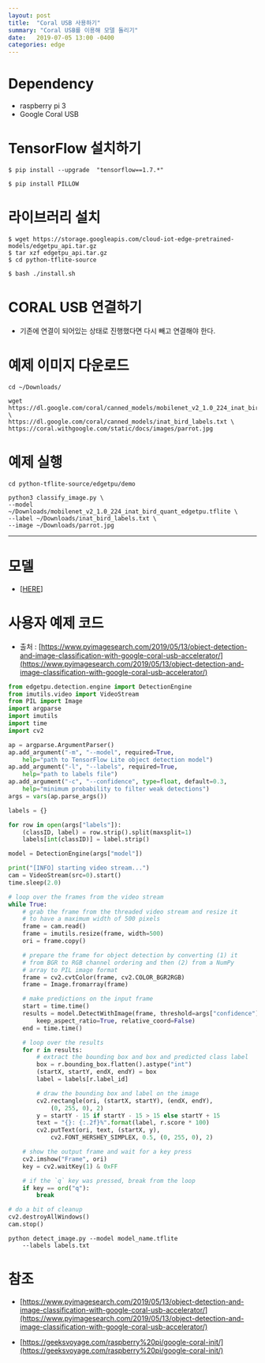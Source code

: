 ```yaml
---
layout: post
title:  "Coral USB 사용하기"
summary: "Coral USB를 이용해 모델 돌리기"
date:   2019-07-05 13:00 -0400
categories: edge
---
```


# Dependency
- raspberry pi 3
- Google Coral USB



# TensorFlow 설치하기

```
$ pip install --upgrade  "tensorflow==1.7.*"

$ pip install PILLOW
```

# 라이브러리 설치

```
$ wget https://storage.googleapis.com/cloud-iot-edge-pretrained-models/edgetpu_api.tar.gz
$ tar xzf edgetpu_api.tar.gz
$ cd python-tflite-source
```

```
$ bash ./install.sh
```

# CORAL USB 연결하기
- 기존에 연결이 되어있는 상태로 진행했다면 다시 빼고 연결해야 한다.

# 예제 이미지 다운로드

```
cd ~/Downloads/
```
```
wget https://dl.google.com/coral/canned_models/mobilenet_v2_1.0_224_inat_bird_quant_edgetpu.tflite \
https://dl.google.com/coral/canned_models/inat_bird_labels.txt \
https://coral.withgoogle.com/static/docs/images/parrot.jpg
```

# 예제 실행

```
cd python-tflite-source/edgetpu/demo
```
```
python3 classify_image.py \
--model ~/Downloads/mobilenet_v2_1.0_224_inat_bird_quant_edgetpu.tflite \
--label ~/Downloads/inat_bird_labels.txt \
--image ~/Downloads/parrot.jpg
```

---

# 모델
- [[HERE](https://coral.withgoogle.com/models/)]

# 사용자 예제 코드

- 출처 : [https://www.pyimagesearch.com/2019/05/13/object-detection-and-image-classification-with-google-coral-usb-accelerator/](https://www.pyimagesearch.com/2019/05/13/object-detection-and-image-classification-with-google-coral-usb-accelerator/)

```python
from edgetpu.detection.engine import DetectionEngine
from imutils.video import VideoStream
from PIL import Image
import argparse
import imutils
import time
import cv2

ap = argparse.ArgumentParser()
ap.add_argument("-m", "--model", required=True,
	help="path to TensorFlow Lite object detection model")
ap.add_argument("-l", "--labels", required=True,
	help="path to labels file")
ap.add_argument("-c", "--confidence", type=float, default=0.3,
	help="minimum probability to filter weak detections")
args = vars(ap.parse_args())

labels = {}

for row in open(args["labels"]):
	(classID, label) = row.strip().split(maxsplit=1)
	labels[int(classID)] = label.strip()

model = DetectionEngine(args["model"])

print("[INFO] starting video stream...")
cam = VideoStream(src=0).start()
time.sleep(2.0)

# loop over the frames from the video stream
while True:
	# grab the frame from the threaded video stream and resize it
	# to have a maximum width of 500 pixels
	frame = cam.read()
	frame = imutils.resize(frame, width=500)
	ori = frame.copy()

	# prepare the frame for object detection by converting (1) it
	# from BGR to RGB channel ordering and then (2) from a NumPy
	# array to PIL image format
	frame = cv2.cvtColor(frame, cv2.COLOR_BGR2RGB)
	frame = Image.fromarray(frame)

	# make predictions on the input frame
	start = time.time()
	results = model.DetectWithImage(frame, threshold=args["confidence"],
		keep_aspect_ratio=True, relative_coord=False)
	end = time.time()

	# loop over the results
	for r in results:
		# extract the bounding box and box and predicted class label
		box = r.bounding_box.flatten().astype("int")
		(startX, startY, endX, endY) = box
		label = labels[r.label_id]

		# draw the bounding box and label on the image
		cv2.rectangle(ori, (startX, startY), (endX, endY),
			(0, 255, 0), 2)
		y = startY - 15 if startY - 15 > 15 else startY + 15
		text = "{}: {:.2f}%".format(label, r.score * 100)
		cv2.putText(ori, text, (startX, y),
			cv2.FONT_HERSHEY_SIMPLEX, 0.5, (0, 255, 0), 2)

	# show the output frame and wait for a key press
	cv2.imshow("Frame", ori)
	key = cv2.waitKey(1) & 0xFF

	# if the `q` key was pressed, break from the loop
	if key == ord("q"):
		break

# do a bit of cleanup
cv2.destroyAllWindows()
cam.stop()

```

```
python detect_image.py --model model_name.tflite
	--labels labels.txt
```


# 참조
- [https://www.pyimagesearch.com/2019/05/13/object-detection-and-image-classification-with-google-coral-usb-accelerator/](https://www.pyimagesearch.com/2019/05/13/object-detection-and-image-classification-with-google-coral-usb-accelerator/)

- [https://geeksvoyage.com/raspberry%20pi/google-coral-init/](https://geeksvoyage.com/raspberry%20pi/google-coral-init/)
